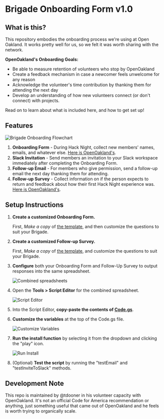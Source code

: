 # Brigade Onboarding Form v1.0
## What is this?
This repository embodies the onboarding process we're using at Open Oakland. It works pretty well for us, so we felt it was worth sharing with the network.

**OpenOakland's Onboarding Goals:**
- Be able to measure retention of volunteers who stop by OpenOakland
- Create a feedback mechanism in case a newcomer feels unwelcome for any reason
- Acknowledge the volunteer's time contribution by thanking them for attending the next day
- Develop an understanding of how new volunteers connect (or don't connect) with projects.

Read on to learn about what is included here, and how to get set up!

## Features
![Brigade Onboarding Flowchart](https://github.com/openoakland/brigade-onboarding/blob/master/images/Brigade%20Onboarding%20Flowchart.png?raw=true)

1. **Onboarding Form** - During Hack Night, collect new members' names, emails, and whatever else. [Here is OpenOakland's][onboarding live].
1. **Slack Invitation** - Send members an invitation to your Slack workspace immediately after completing the Onboarding Form.
1. **Follow-up Email** - For members who give permission, send a follow-up email the next day thanking them for attending.
1. **Follow-up Survey** - Collect information on if the person expects to return and feedback about how their first Hack Night experience was. [Here is OpenOakland's][followup live].

## Setup Instructions
1. **Create a customized Onboarding Form.**

    First, *Make a copy* of [the template][onboarding template], and then customize the questions to suit your Brigade.

1. **Create a customized Follow-up Survey.**

    First, *Make a copy* of [the template][followup template], and customize the questions to suit your Brigade.

1. **Configure** both your Onboarding Form and Follow-Up Survey to output responses into the same spreadsheet.

    ![Combined spreadsheets](https://github.com/openoakland/brigade-onboarding/blob/master/images/screenshot-combined-tabs.png?raw=true)

1. Open the **Tools > Script Editor** for the combined spreadsheet.

    ![Script Editor](https://github.com/openoakland/brigade-onboarding/blob/master/images/screenshot-script-editor.png?raw=true)

1. Into the Script Editor, **copy-paste the contents of [Code.gs][code.gs]**.

1. **Customize the variables** at the top of the Code.gs file.

    ![Customize Variables](https://github.com/openoakland/brigade-onboarding/blob/master/images/screenshot-customize-variables.png?raw=true)

1. **Run the install function** by selecting it from the dropdown and clicking the "play" icon.

    ![Run Install](https://github.com/openoakland/brigade-onboarding/blob/master/images/screenshot-run-install.png)

1. (Optional) **Test the script** by running the "testEmail" and "testInviteToSlack" methods.


## Development Note
This repo is maintained by @tdooner in his volunteer capacity with OpenOakland. It's not an official Code for America recommendation or anything, just something useful that came out of OpenOakland and he feels is worth trying to organically scale.

[onboarding template]: https://docs.google.com/forms/d/1JL5PqdPwOpOgS5yAIdz02leI_SeNQdeBzFnwYQd1VJ8/edit
[onboarding live]: https://docs.google.com/forms/d/e/1FAIpQLSee_qdE0qCmhufJC94MmSRVDLPAhhFJO4QMzuC31Kh0lxI_Mg/viewform
[followup template]: https://docs.google.com/forms/d/17u65pVWsYssx1xuVarvsMD0y_psRH_SPKYfqNE6vHwI/edit?usp=sharing
[followup live]: https://docs.google.com/forms/u/1/d/e/1FAIpQLSfBGNXZueFAUKBkoat0xdORq8eR-HvCWgaN-QKN9J1d340QYw/viewform
[code.gs]: https://github.com/openoakland/brigade-onboarding/blob/master/Code.gs
